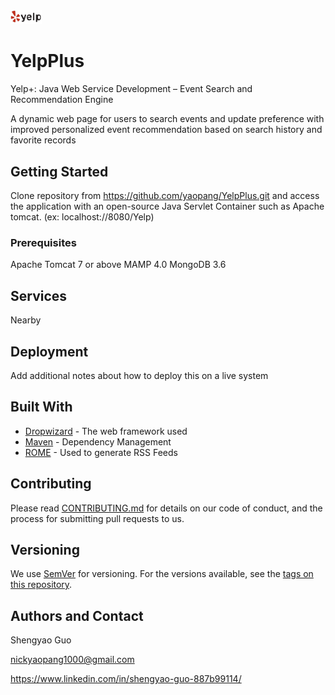 
<img src="yelp-logo-vector.jpg" style="width: 50px;"/>

# YelpPlus 

Yelp+: Java Web Service Development – Event Search and Recommendation Engine 

A dynamic web page for users to search events and update preference with improved personalized event recommendation based on search history and favorite records 

## Getting Started

Clone repository from https://github.com/yaopang/YelpPlus.git and access the application with an open-source Java Servlet Container such as Apache tomcat. (ex: localhost://8080/Yelp) 


### Prerequisites
Apache Tomcat 7 or above
MAMP 4.0
MongoDB 3.6

## Services

Nearby 



## Deployment

Add additional notes about how to deploy this on a live system

## Built With

* [Dropwizard](http://www.dropwizard.io/1.0.2/docs/) - The web framework used
* [Maven](https://maven.apache.org/) - Dependency Management
* [ROME](https://rometools.github.io/rome/) - Used to generate RSS Feeds

## Contributing

Please read [CONTRIBUTING.md](https://gist.github.com/PurpleBooth/b24679402957c63ec426) for details on our code of conduct, and the process for submitting pull requests to us.

## Versioning

We use [SemVer](http://semver.org/) for versioning. For the versions available, see the [tags on this repository](https://github.com/your/project/tags). 

## Authors and Contact

Shengyao Guo

nickyaopang1000@gmail.com

https://www.linkedin.com/in/shengyao-guo-887b99114/


